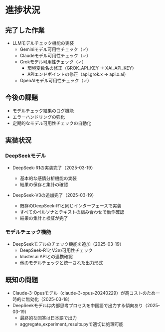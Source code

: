 # 進捗状況

## 完了した作業
- LLMモデルチェック機能の実装
  - Geminiモデル可用性チェック（✓）
  - Claudeモデル可用性チェック（✓）
  - Grokモデル可用性チェック（✓）
    - 環境変数名の修正（GROK_API_KEY → XAI_API_KEY）
    - APIエンドポイントの修正（api.grok.x → api.x.ai）
  - OpenAIモデル可用性チェック（✓）

## 今後の課題
- モデルチェック結果のログ機能
- エラーハンドリングの強化
- 定期的なモデル可用性チェックの自動化

## 実装状況
### DeepSeekモデル
- DeepSeek-R1の実装完了（2025-03-19）
  - 基本的な感情分析機能の実装
  - 結果の保存と集計の確認
  
- DeepSeek-V3の追加完了（2025-03-19）
  - 既存のDeepSeek-R1と同じインターフェースで実装
  - すべてのペルソナとテキストの組み合わせで動作確認
  - 結果の集計と検証が完了

### モデルチェック機能
- DeepSeekモデルのチェック機能を追加（2025-03-19）
  - DeepSeek-R1とV3の可用性チェック
  - kluster.ai APIとの連携確認
  - 他のモデルチェックと統一された出力形式

## 既知の問題
- Claude-3-Opusモデル（claude-3-opus-20240229）が高コストのため一時的に無効化（2025-03-18）
- DeepSeekモデルは内部思考プロセスを中国語で出力する傾向あり（2025-03-19）
  - 最終的な回答は日本語で出力
  - aggregate_experiment_results.pyで適切に処理可能
